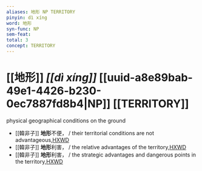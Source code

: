 ```yaml
---
aliases: 地形 NP TERRITORY
pinyin: dì xíng
word: 地形
syn-func: NP
sem-feat: 
total: 3
concept: TERRITORY 
---
```

# [[地形]] *[[dì xíng]]*  [[uuid-a8e89bab-49e1-4426-b230-0ec7887fd8b4|NP]] [[TERRITORY]]
physical geographical conditions on the ground
 - [[韓非子]] **地形**不便， / their territorial conditions are not advantageous,[HXWD](https://hxwd.org/textview.html?location=KR3c0005_tls_001-23a.8)
 - [[韓非子]] **地形**利害， / the relative advantages of the territory,[HXWD](https://hxwd.org/textview.html?location=KR3c0005_tls_001-39a.6)
 - [[韓非子]] **地形**利害， / the strategic advantages and dangerous points in the territory,[HXWD](https://hxwd.org/textview.html?location=KR3c0005_tls_001-9a.6)